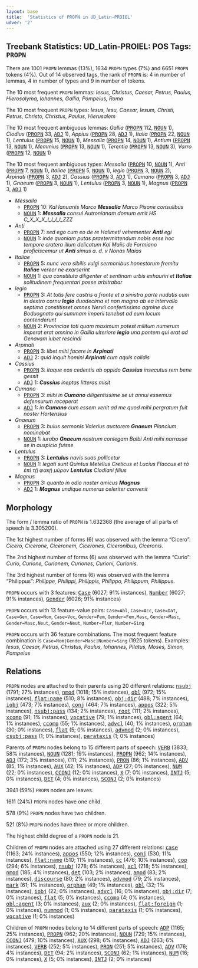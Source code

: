 ```yaml
---
layout: base
title:  'Statistics of PROPN in UD_Latin-PROIEL'
udver: '2'
---
```


## Treebank Statistics: UD_Latin-PROIEL: POS Tags: `PROPN`

There are 1001 `PROPN` lemmas (13%), 1634 `PROPN` types (7%) and 6651 `PROPN` tokens (4%).
Out of 14 observed tags, the rank of `PROPN` is: 4 in number of lemmas, 4 in number of types and 9 in number of tokens.

The 10 most frequent `PROPN` lemmas: <em>Iesus, Christus, Caesar, Petrus, Paulus, Hierosolyma, Iohannes, Gallia, Pompeius, Roma</em>

The 10 most frequent `PROPN` types:  <em>Iesus, Iesu, Caesar, Iesum, Christi, Petrus, Christo, Christus, Paulus, Hierusalem</em>

The 10 most frequent ambiguous lemmas: <em>Gallia</em> (<tt><a href="la_proiel-pos-PROPN.html">PROPN</a></tt> 112, <tt><a href="la_proiel-pos-NOUN.html">NOUN</a></tt> 1), <em>Clodius</em> (<tt><a href="la_proiel-pos-PROPN.html">PROPN</a></tt> 33, <tt><a href="la_proiel-pos-ADJ.html">ADJ</a></tt> 1), <em>Appius</em> (<tt><a href="la_proiel-pos-PROPN.html">PROPN</a></tt> 28, <tt><a href="la_proiel-pos-ADJ.html">ADJ</a></tt> 1), <em>Italia</em> (<tt><a href="la_proiel-pos-PROPN.html">PROPN</a></tt> 22, <tt><a href="la_proiel-pos-NOUN.html">NOUN</a></tt> 1), <em>Lentulus</em> (<tt><a href="la_proiel-pos-PROPN.html">PROPN</a></tt> 15, <tt><a href="la_proiel-pos-NOUN.html">NOUN</a></tt> 1), <em>Messalla</em> (<tt><a href="la_proiel-pos-PROPN.html">PROPN</a></tt> 14, <tt><a href="la_proiel-pos-NOUN.html">NOUN</a></tt> 1), <em>Antium</em> (<tt><a href="la_proiel-pos-PROPN.html">PROPN</a></tt> 13, <tt><a href="la_proiel-pos-NOUN.html">NOUN</a></tt> 1), <em>Memmius</em> (<tt><a href="la_proiel-pos-PROPN.html">PROPN</a></tt> 13, <tt><a href="la_proiel-pos-NOUN.html">NOUN</a></tt> 1), <em>Terentia</em> (<tt><a href="la_proiel-pos-PROPN.html">PROPN</a></tt> 13, <tt><a href="la_proiel-pos-NOUN.html">NOUN</a></tt> 3), <em>Varro</em> (<tt><a href="la_proiel-pos-PROPN.html">PROPN</a></tt> 12, <tt><a href="la_proiel-pos-NOUN.html">NOUN</a></tt> 1)

The 10 most frequent ambiguous types:  <em>Messalla</em> (<tt><a href="la_proiel-pos-PROPN.html">PROPN</a></tt> 10, <tt><a href="la_proiel-pos-NOUN.html">NOUN</a></tt> 1), <em>Anti</em> (<tt><a href="la_proiel-pos-PROPN.html">PROPN</a></tt> 7, <tt><a href="la_proiel-pos-NOUN.html">NOUN</a></tt> 1), <em>Italiae</em> (<tt><a href="la_proiel-pos-PROPN.html">PROPN</a></tt> 5, <tt><a href="la_proiel-pos-NOUN.html">NOUN</a></tt> 1), <em>legio</em> (<tt><a href="la_proiel-pos-PROPN.html">PROPN</a></tt> 3, <tt><a href="la_proiel-pos-NOUN.html">NOUN</a></tt> 2), <em>Arpinati</em> (<tt><a href="la_proiel-pos-PROPN.html">PROPN</a></tt> 3, <tt><a href="la_proiel-pos-ADJ.html">ADJ</a></tt> 2), <em>Cassius</em> (<tt><a href="la_proiel-pos-PROPN.html">PROPN</a></tt> 3, <tt><a href="la_proiel-pos-ADJ.html">ADJ</a></tt> 1), <em>Cumano</em> (<tt><a href="la_proiel-pos-PROPN.html">PROPN</a></tt> 3, <tt><a href="la_proiel-pos-ADJ.html">ADJ</a></tt> 1), <em>Gnaeum</em> (<tt><a href="la_proiel-pos-PROPN.html">PROPN</a></tt> 3, <tt><a href="la_proiel-pos-NOUN.html">NOUN</a></tt> 1), <em>Lentulus</em> (<tt><a href="la_proiel-pos-PROPN.html">PROPN</a></tt> 3, <tt><a href="la_proiel-pos-NOUN.html">NOUN</a></tt> 1), <em>Magnus</em> (<tt><a href="la_proiel-pos-PROPN.html">PROPN</a></tt> 3, <tt><a href="la_proiel-pos-ADJ.html">ADJ</a></tt> 1)


* <em>Messalla</em>
  * <tt><a href="la_proiel-pos-PROPN.html">PROPN</a></tt> 10: <em>Kal Ianuariis Marco <b>Messalla</b> Marco Pisone consulibus</em>
  * <tt><a href="la_proiel-pos-NOUN.html">NOUN</a></tt> 1: <em><b>Messalla</b> consul Autronianam domum emit HS C_X_X_X_I_I_I_I_ZZZ</em>
* <em>Anti</em>
  * <tt><a href="la_proiel-pos-PROPN.html">PROPN</a></tt> 7: <em>sed ego cum eo de re Halimeti vehementer <b>Anti</b> egi</em>
  * <tt><a href="la_proiel-pos-NOUN.html">NOUN</a></tt> 1: <em>inde quoniam putas praetermittendum nobis esse hoc tempore cratera illum delicatum Kal Maiis de Formiano proficiscemur ut <b>Anti</b> simus a. d. v Nonas Maias</em>
* <em>Italiae</em>
  * <tt><a href="la_proiel-pos-PROPN.html">PROPN</a></tt> 5: <em>nunc vero sibilis vulgi sermonibus honestorum fremitu <b>Italiae</b> vereor ne exarserint</em>
  * <tt><a href="la_proiel-pos-NOUN.html">NOUN</a></tt> 1: <em>qua constituta diligenter et sentinam urbis exhauriri et <b>Italiae</b> solitudinem frequentari posse arbitrabar</em>
* <em>legio</em>
  * <tt><a href="la_proiel-pos-PROPN.html">PROPN</a></tt> 3: <em>At totis fere castris a fronte et a sinistra parte nudatis cum in dextro cornu <b>legio</b> duodecima et non magno ab ea intervallo septima constitisset omnes Nervii confertissimo agmine duce Boduognato qui summam imperii tenebat ad eum locum contenderunt</em>
  * <tt><a href="la_proiel-pos-NOUN.html">NOUN</a></tt> 2: <em>Provinciae toti quam maximum potest militum numerum imperat erat omnino in Gallia ulteriore <b>legio</b> una pontem qui erat ad Genavam iubet rescindi</em>
* <em>Arpinati</em>
  * <tt><a href="la_proiel-pos-PROPN.html">PROPN</a></tt> 3: <em>libet mihi facere in <b>Arpinati</b></em>
  * <tt><a href="la_proiel-pos-ADJ.html">ADJ</a></tt> 2: <em>quid inquit homini <b>Arpinati</b> cum aquis calidis</em>
* <em>Cassius</em>
  * <tt><a href="la_proiel-pos-PROPN.html">PROPN</a></tt> 3: <em>itaque eos cedentis ab oppido <b>Cassius</b> insecutus rem bene gessit</em>
  * <tt><a href="la_proiel-pos-ADJ.html">ADJ</a></tt> 1: <em><b>Cassius</b> ineptas litteras misit</em>
* <em>Cumano</em>
  * <tt><a href="la_proiel-pos-PROPN.html">PROPN</a></tt> 3: <em>mihi in <b>Cumano</b> diligentissime se ut annui essemus defensurum receperat</em>
  * <tt><a href="la_proiel-pos-ADJ.html">ADJ</a></tt> 1: <em>in <b>Cumano</b> cum essem venit ad me quod mihi pergratum fuit noster Hortensius</em>
* <em>Gnaeum</em>
  * <tt><a href="la_proiel-pos-PROPN.html">PROPN</a></tt> 3: <em>huius sermonis Valerius auctorem <b>Gnaeum</b> Plancium nominabat</em>
  * <tt><a href="la_proiel-pos-NOUN.html">NOUN</a></tt> 1: <em>iurabo <b>Gnaeum</b> nostrum conlegam Balbi Anti mihi narrasse se in auspicio fuisse</em>
* <em>Lentulus</em>
  * <tt><a href="la_proiel-pos-PROPN.html">PROPN</a></tt> 3: <em><b>Lentulus</b> navis suas pollicetur</em>
  * <tt><a href="la_proiel-pos-NOUN.html">NOUN</a></tt> 1: <em>legati sunt Quintus Metellus Creticus et Lucius Flaccus et τὸ ἐπὶ τῇ φακῇ μύρον <b>Lentulus</b> Clodiani filius</em>
* <em>Magnus</em>
  * <tt><a href="la_proiel-pos-PROPN.html">PROPN</a></tt> 3: <em>quanto in odio noster amicus <b>Magnus</b></em>
  * <tt><a href="la_proiel-pos-ADJ.html">ADJ</a></tt> 1: <em><b>Magnus</b> undique numerus celeriter convenit</em>

## Morphology

The form / lemma ratio of `PROPN` is 1.632368 (the average of all parts of speech is 3.305200).

The 1st highest number of forms (6) was observed with the lemma “Cicero”: <em>Cicero, Cicerone, Ciceronem, Cicerones, Ciceronibus, Ciceronis</em>.

The 2nd highest number of forms (6) was observed with the lemma “Curio”: <em>Curio, Curione, Curionem, Curiones, Curioni, Curionis</em>.

The 3rd highest number of forms (6) was observed with the lemma “Philippus”: <em>Philippe, Philippi, Philippis, Philippo, Philippum, Philippus</em>.

`PROPN` occurs with 3 features: <tt><a href="la_proiel-feat-Case.html">Case</a></tt> (6027; 91% instances), <tt><a href="la_proiel-feat-Number.html">Number</a></tt> (6027; 91% instances), <tt><a href="la_proiel-feat-Gender.html">Gender</a></tt> (6026; 91% instances)

`PROPN` occurs with 13 feature-value pairs: `Case=Abl`, `Case=Acc`, `Case=Dat`, `Case=Gen`, `Case=Nom`, `Case=Voc`, `Gender=Fem`, `Gender=Fem,Masc`, `Gender=Masc`, `Gender=Masc,Neut`, `Gender=Neut`, `Number=Plur`, `Number=Sing`

`PROPN` occurs with 36 feature combinations.
The most frequent feature combination is `Case=Nom|Gender=Masc|Number=Sing` (1925 tokens).
Examples: <em>Iesus, Caesar, Petrus, Christus, Paulus, Iohannes, Pilatus, Moses, Simon, Pompeius</em>


## Relations

`PROPN` nodes are attached to their parents using 20 different relations: <tt><a href="la_proiel-dep-nsubj.html">nsubj</a></tt> (1791; 27% instances), <tt><a href="la_proiel-dep-nmod.html">nmod</a></tt> (1018; 15% instances), <tt><a href="la_proiel-dep-obl.html">obl</a></tt> (972; 15% instances), <tt><a href="la_proiel-dep-flat-name.html">flat:name</a></tt> (510; 8% instances), <tt><a href="la_proiel-dep-obj-dir.html">obj:dir</a></tt> (488; 7% instances), <tt><a href="la_proiel-dep-iobj.html">iobj</a></tt> (473; 7% instances), <tt><a href="la_proiel-dep-conj.html">conj</a></tt> (464; 7% instances), <tt><a href="la_proiel-dep-appos.html">appos</a></tt> (322; 5% instances), <tt><a href="la_proiel-dep-nsubj-pass.html">nsubj:pass</a></tt> (134; 2% instances), <tt><a href="la_proiel-dep-root.html">root</a></tt> (111; 2% instances), <tt><a href="la_proiel-dep-xcomp.html">xcomp</a></tt> (91; 1% instances), <tt><a href="la_proiel-dep-vocative.html">vocative</a></tt> (79; 1% instances), <tt><a href="la_proiel-dep-obl-agent.html">obl:agent</a></tt> (64; 1% instances), <tt><a href="la_proiel-dep-ccomp.html">ccomp</a></tt> (55; 1% instances), <tt><a href="la_proiel-dep-advcl.html">advcl</a></tt> (40; 1% instances), <tt><a href="la_proiel-dep-orphan.html">orphan</a></tt> (30; 0% instances), <tt><a href="la_proiel-dep-flat.html">flat</a></tt> (5; 0% instances), <tt><a href="la_proiel-dep-advmod.html">advmod</a></tt> (2; 0% instances), <tt><a href="la_proiel-dep-csubj-pass.html">csubj:pass</a></tt> (1; 0% instances), <tt><a href="la_proiel-dep-parataxis.html">parataxis</a></tt> (1; 0% instances)

Parents of `PROPN` nodes belong to 15 different parts of speech: <tt><a href="la_proiel-pos-VERB.html">VERB</a></tt> (3833; 58% instances), <tt><a href="la_proiel-pos-NOUN.html">NOUN</a></tt> (1281; 19% instances), <tt><a href="la_proiel-pos-PROPN.html">PROPN</a></tt> (962; 14% instances), <tt><a href="la_proiel-pos-ADJ.html">ADJ</a></tt> (172; 3% instances),  (111; 2% instances), <tt><a href="la_proiel-pos-PRON.html">PRON</a></tt> (86; 1% instances), <tt><a href="la_proiel-pos-ADV.html">ADV</a></tt> (85; 1% instances), <tt><a href="la_proiel-pos-AUX.html">AUX</a></tt> (42; 1% instances), <tt><a href="la_proiel-pos-ADP.html">ADP</a></tt> (27; 0% instances), <tt><a href="la_proiel-pos-NUM.html">NUM</a></tt> (22; 0% instances), <tt><a href="la_proiel-pos-CCONJ.html">CCONJ</a></tt> (12; 0% instances), <tt><a href="la_proiel-pos-X.html">X</a></tt> (7; 0% instances), <tt><a href="la_proiel-pos-INTJ.html">INTJ</a></tt> (5; 0% instances), <tt><a href="la_proiel-pos-DET.html">DET</a></tt> (4; 0% instances), <tt><a href="la_proiel-pos-SCONJ.html">SCONJ</a></tt> (2; 0% instances)

3941 (59%) `PROPN` nodes are leaves.

1611 (24%) `PROPN` nodes have one child.

578 (9%) `PROPN` nodes have two children.

521 (8%) `PROPN` nodes have three or more children.

The highest child degree of a `PROPN` node is 21.

Children of `PROPN` nodes are attached using 27 different relations: <tt><a href="la_proiel-dep-case.html">case</a></tt> (1163; 24% instances), <tt><a href="la_proiel-dep-appos.html">appos</a></tt> (550; 12% instances), <tt><a href="la_proiel-dep-conj.html">conj</a></tt> (530; 11% instances), <tt><a href="la_proiel-dep-flat-name.html">flat:name</a></tt> (510; 11% instances), <tt><a href="la_proiel-dep-cc.html">cc</a></tt> (476; 10% instances), <tt><a href="la_proiel-dep-cop.html">cop</a></tt> (294; 6% instances), <tt><a href="la_proiel-dep-nsubj.html">nsubj</a></tt> (278; 6% instances), <tt><a href="la_proiel-dep-acl.html">acl</a></tt> (218; 5% instances), <tt><a href="la_proiel-dep-nmod.html">nmod</a></tt> (185; 4% instances), <tt><a href="la_proiel-dep-det.html">det</a></tt> (103; 2% instances), <tt><a href="la_proiel-dep-amod.html">amod</a></tt> (83; 2% instances), <tt><a href="la_proiel-dep-discourse.html">discourse</a></tt> (80; 2% instances), <tt><a href="la_proiel-dep-advmod.html">advmod</a></tt> (79; 2% instances), <tt><a href="la_proiel-dep-mark.html">mark</a></tt> (61; 1% instances), <tt><a href="la_proiel-dep-orphan.html">orphan</a></tt> (49; 1% instances), <tt><a href="la_proiel-dep-obl.html">obl</a></tt> (32; 1% instances), <tt><a href="la_proiel-dep-iobj.html">iobj</a></tt> (22; 0% instances), <tt><a href="la_proiel-dep-advcl.html">advcl</a></tt> (16; 0% instances), <tt><a href="la_proiel-dep-obj-dir.html">obj:dir</a></tt> (7; 0% instances), <tt><a href="la_proiel-dep-flat.html">flat</a></tt> (5; 0% instances), <tt><a href="la_proiel-dep-ccomp.html">ccomp</a></tt> (4; 0% instances), <tt><a href="la_proiel-dep-obl-agent.html">obl:agent</a></tt> (3; 0% instances), <tt><a href="la_proiel-dep-aux.html">aux</a></tt> (2; 0% instances), <tt><a href="la_proiel-dep-flat-foreign.html">flat:foreign</a></tt> (1; 0% instances), <tt><a href="la_proiel-dep-nummod.html">nummod</a></tt> (1; 0% instances), <tt><a href="la_proiel-dep-parataxis.html">parataxis</a></tt> (1; 0% instances), <tt><a href="la_proiel-dep-vocative.html">vocative</a></tt> (1; 0% instances)

Children of `PROPN` nodes belong to 14 different parts of speech: <tt><a href="la_proiel-pos-ADP.html">ADP</a></tt> (1165; 25% instances), <tt><a href="la_proiel-pos-PROPN.html">PROPN</a></tt> (962; 20% instances), <tt><a href="la_proiel-pos-NOUN.html">NOUN</a></tt> (729; 15% instances), <tt><a href="la_proiel-pos-CCONJ.html">CCONJ</a></tt> (479; 10% instances), <tt><a href="la_proiel-pos-AUX.html">AUX</a></tt> (298; 6% instances), <tt><a href="la_proiel-pos-ADJ.html">ADJ</a></tt> (263; 6% instances), <tt><a href="la_proiel-pos-VERB.html">VERB</a></tt> (252; 5% instances), <tt><a href="la_proiel-pos-PRON.html">PRON</a></tt> (251; 5% instances), <tt><a href="la_proiel-pos-ADV.html">ADV</a></tt> (176; 4% instances), <tt><a href="la_proiel-pos-DET.html">DET</a></tt> (94; 2% instances), <tt><a href="la_proiel-pos-SCONJ.html">SCONJ</a></tt> (62; 1% instances), <tt><a href="la_proiel-pos-NUM.html">NUM</a></tt> (16; 0% instances), <tt><a href="la_proiel-pos-X.html">X</a></tt> (5; 0% instances), <tt><a href="la_proiel-pos-INTJ.html">INTJ</a></tt> (2; 0% instances)

